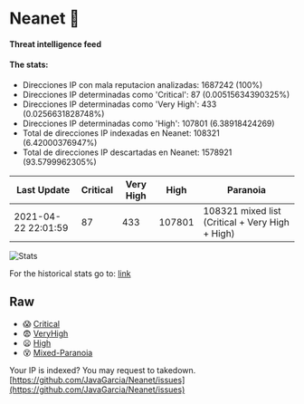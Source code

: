 # Neanet :hocho:
#### Threat intelligence feed
#### The stats:

- Direcciones IP con mala reputacion analizadas: 1687242 (100%)
- Direcciones IP determinadas como 'Critical':  87 (0.00515634390325%)
- Direcciones IP determinadas como 'Very High':  433 (0.0256631828748%)
- Direcciones IP determinadas como 'High':  107801 (6.38918424269)
- Total de direcciones IP indexadas en Neanet:  108321 (6.42000376947%)
- Total de direcciones IP descartadas en Neanet:  1578921 (93.5799962305%)

| Last Update | Critical | Very High | High | Paranoia |
| --- | --- | --- | --- | --- |
| 2021-04-22 22:01:59 | 87 | 433 | 107801 | 108321 mixed list (Critical + Very High + High)|

![Stats](https://docs.google.com/spreadsheets/d/e/2PACX-1vSnaNMIXVabIpDJjufMlzH7poXnshF3mgd8Is1g9ytUEzVsP5my4Trn8f-xkoLLQ38xpL3HtmUexLo6/pubchart?oid=501124687&format=image)

For the historical stats go to: [link](/stats.csv)
## Raw
- :scream: [Critical](https://raw.githubusercontent.com/JavaGarcia/Neanet/master/blacklists/neanet_critical.txt)
- :fearful: [VeryHigh](https://raw.githubusercontent.com/JavaGarcia/Neanet/master/blacklists/neanet_veryHigh.txtt)
- :frowning: [High](https://raw.githubusercontent.com/JavaGarcia/Neanet/master/blacklists/neanet_high.txt)
- :dizzy_face: [Mixed-Paranoia](https://raw.githubusercontent.com/JavaGarcia/Neanet/master/blacklists/neanet_all.txt)


Your IP is indexed? You may request to takedown. [https://github.com/JavaGarcia/Neanet/issues](https://github.com/JavaGarcia/Neanet/issues)

























































































































































































































































































































































































































































































































































































































































































































































































































































































































































































































































































































































































































































































































































































































































































































































































































































































































































































































































































































































































































































































































































































































































































































































































































































































































































































































































































































































































































































































































































































































































































































































































































































































































































































































































































































































































































































































































































































































































































































































































































































































































































































































































































































































































































































































































































































































































































































































































































































































































































































































































































































































































































































































































































































































































































































































































































































































































































































































































































































































































































